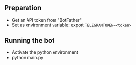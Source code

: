 ## Preparation

- Get an API token from "BotFather"
- Set as environment variable: export `TELEGRAMTOKEN=<token>`

## Running the bot

- Activate the python environment
- python main.py